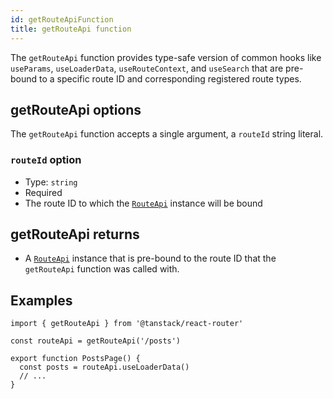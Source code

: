 ```yaml
---
id: getRouteApiFunction
title: getRouteApi function
---
```


The `getRouteApi` function provides type-safe version of common hooks like `useParams`, `useLoaderData`, `useRouteContext`, and `useSearch` that are pre-bound to a specific route ID and corresponding registered route types.

## getRouteApi options

The `getRouteApi` function accepts a single argument, a `routeId` string literal.

### `routeId` option

- Type: `string`
- Required
- The route ID to which the [`RouteApi`](./api/router/RouteApiClass) instance will be bound

## getRouteApi returns

- A [`RouteApi`](./api/router/RouteApiClass) instance that is pre-bound to the route ID that the `getRouteApi` function was called with.

## Examples

```tsx
import { getRouteApi } from '@tanstack/react-router'

const routeApi = getRouteApi('/posts')

export function PostsPage() {
  const posts = routeApi.useLoaderData()
  // ...
}
```